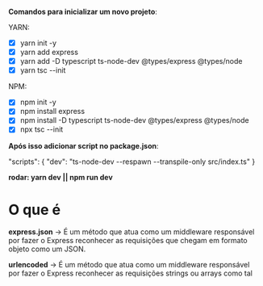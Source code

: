 **Comandos para inicializar um novo projeto**:

YARN:

- [x] yarn init -y
- [x] yarn add express
- [x] yarn add -D typescript ts-node-dev @types/express @types/node
- [x] yarn tsc --init

NPM:

- [x] npm init -y
- [x] npm install express
- [x] npm install -D typescript ts-node-dev @types/express @types/node
- [x] npx tsc --init

**Após isso adicionar script no package.json**:

"scripts": {
"dev": "ts-node-dev --respawn --transpile-only src/index.ts"
}

**rodar: yarn dev || npm run dev**

# O que é

**express.json** → É um método que atua como um middleware responsável por fazer o Express reconhecer as requisições que chegam em formato objeto como um JSON.

**urlencoded** → É um método que atua como um middleware responsável por fazer o Express reconhecer as requisições strings ou arrays como tal
